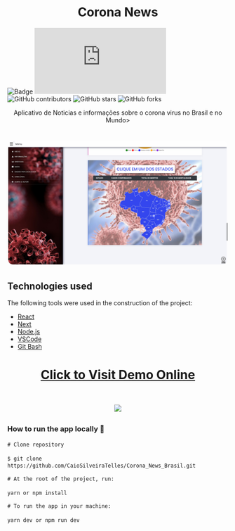 
<h1 align="center">
   Corona News
</h1>


![Badge](https://img.shields.io/badge/Corona-News-brightgreen)
![GitHub repo size](https://img.shields.io/github/repo-size/scottydocs/README-template.md)
![GitHub contributors](https://img.shields.io/github/forks/CaioSilveiraTelles/Corona_News_Brasil)
![GitHub stars](https://img.shields.io/github/stars/CaioSilveiraTelles/Corona_News_Brasil)
![GitHub forks](https://img.shields.io/github/license/CaioSilveiraTelles/Corona_News_Brasil)


</h1>
<p align="center">Aplicativo de Noticias e informações sobre o corona virus no Brasil e no Mundo>

<h1 align="center">
  <img width="500" style="border-radius: 10px" height="auto" alt="Corona" title="#Corona-News" src="screenshot/Screenshot3.jpg" />
</h1>


<h2 id="technologies"> Technologies used </h2>

The following tools were used in the construction of the project:

- [React](https://reactjs.org)
- [Next](https://nextjs.org)
- [Node.js](https://nodejs.org/en/)
- [VSCode](https://code.visualstudio.com)
- [Git Bash](https://gitforwindows.org/)


<h1 align="center">
     <a href="https://brasilcovid.netlify.app" target="_blank">Click to Visit Demo Online</a>
</h1>

<h1 align="center">
 <img src=screenshot/demo.gif/>
</h1>

### How to run the app locally 🤔
```
# Clone repository

$ git clone https://github.com/CaioSilveiraTelles/Corona_News_Brasil.git
```

```
# At the root of the project, run:

yarn or npm install
```

```
# To run the app in your machine:

yarn dev or npm run dev
```
